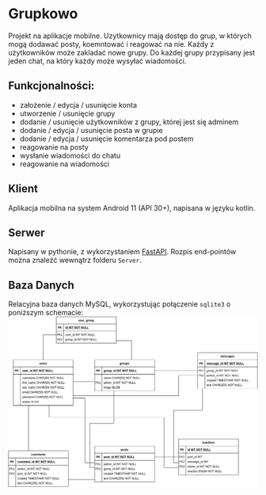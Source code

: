 # Grupkowo
Projekt na aplikacje mobilne. Uzytkownicy mają dostęp do grup, w których mogą dodawać posty, koemntować i reagować na nie. Każdy z użytkowników może zakladać nowe grupy. Do każdej grupy przypisany jest jeden chat, na który każdy może wysyłać wiadomości.

## Funkcjonalności:
* założenie / edycja / usunięcie konta
* utworzenie / usunięcie grupy
* dodanie / usunięcie użytkowników z grupy, której jest się adminem
* dodanie / edycja / usunięcie posta w grupie
* dodanie / edycja / usunięcie komentarza pod postem
* reagowanie na posty
* wysłanie wiadomości do chatu
* reagowanie na wiadomości

## Klient
Aplikacja mobilna na system Android 11 (API 30+), napisana w języku kotlin.

## Serwer
Napisany w pythonie, z wykorzystaniem [FastAPI](https://fastapi.tiangolo.com/).
Rozpis end-pointów można znaleźć wewnątrz folderu `Server`.

## Baza Danych
Relacyjna baza danych MySQL, wykorzystując połączenie `sqlite3` o poniższym schemacie:
![](README_imgs/database_schema.png)